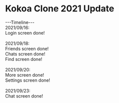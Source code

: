 # Kokoa Clone 2021 Update

---Timeline---<br/>
2021/09/16:<br/>
Login screen done!<br/>
<br/>
2021/09/18:<br/>
Friends screen done!<br/>
Chats screen done!<br/>
Find screen done!<br/>
<br/>
2021/09/20:<br/>
More screen done!<br/>
Settings screen done!<br/>
<br/>
2021/09/23:<br/>
Chat screen done!<br/>
<br/>
<br/>
